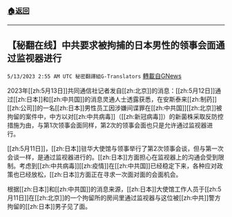 ###  [:house:返回](README.md)
---


## 【秘翻在线】中共要求被拘捕的日本男性的领事会面通过监视器进行
`5/13/2023 2:55 AM UTC 秘密翻譯組G-Translators` [轉載自GNews](https://gnews.org/articles/1296857)

         

2023年[[zh:5月13日]]共同通信社记者发自[[zh:北京]]的消息：[[zh:5月12日]]通过[[zh:日本]]和[[zh:中共国]]的消息灵通人士透露获悉，在安斯泰来[[zh:制药]][[zh:公司]]的一名[[zh:日本]]男性员工因涉嫌间谍罪在[[zh:中共国]][[zh:北京]]被拘留的案件中，中方以对[[zh:中共病毒]]（[[zh:新冠病毒]]）的新菌株采取反防控措施为由，与第1次领事会面同样，第2次的领事会面也只是允许通过监视器进行。

[[zh:5月11日]]，[[zh:日本]]驻华大使馆与领事举行了第2次领事会谈，但与第一次会谈一样，是通过监视器进行的。[[zh:日本]]方面担心在监视器上的沟通会受到限制。考虑到[[zh:中共病毒]][[zh:疫情]]在[[zh:中共国]]已经稳定下来，各种应对政策也已经放松，[[zh:日本]]方面正在寻求一次面对面的会面机会。

根据[[zh:日本]]和[[zh:中共国]]的消息来源，[[zh:日本]]大使馆工作人员于[[zh:5月11日]]在[[zh:北京]]的一个拘留所的房间里通过监视器与这位被[[zh:中共]]警方拘留的[[zh:日本]]男子见了面。
